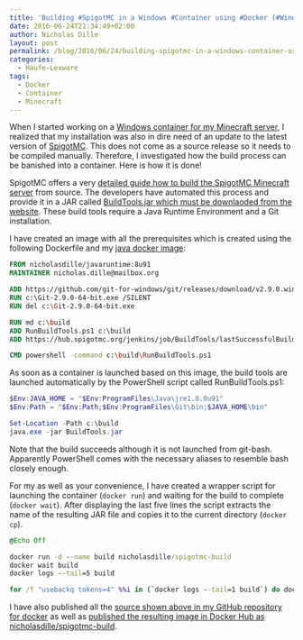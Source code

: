 ```yaml
---
title: 'Building #SpigotMC in a Windows #Container using #Docker (#WindowsContainer)'
date: 2016-06-24T21:34:49+02:00
author: Nicholas Dille
layout: post
permalink: /blog/2016/06/24/building-spigotmc-in-a-windows-container-using-docker/
categories:
  - Haufe-Lexware
tags:
  - Docker
  - Container
  - Minecraft
---
```

When I started working on a [Windows container for my Minecraft server](http://dille.name/blog/2016/06/21/running-minecraft-in-a-windows-container-using-docker/), I realized that my installation was also in dire need of an update to the latest version of [SpigotMC](https://spigot.org). This does not come as a source release so it needs to be compiled manually. Therefore, I investigated how the build process can be banished into a container. Here is how it is done!<!--more-->

SpigotMC offers a very [detailed guide how to build the SpigotMC Minecraft server](https://www.spigotmc.org/wiki/buildtools/) from source. The developers have automated this process and provide it in a JAR called [BuildTools.jar which must be downlaoded from the website](https://hub.spigotmc.org/jenkins/job/BuildTools/lastSuccessfulBuild/artifact/target/BuildTools.jar). These build tools require a Java Runtime Environment and a Git installation.

I have created an image with all the prerequisites which is created using the following Dockerfile and my [java docker image](https://hub.docker.com/r/nicholasdille/javaruntime/):

```Dockerfile
FROM nicholasdille/javaruntime:8u91
MAINTAINER nicholas.dille@mailbox.org

ADD https://github.com/git-for-windows/git/releases/download/v2.9.0.windows.1/Git-2.9.0-64-bit.exe c:\Git-2.9.0-64-bit.exe
RUN c:\Git-2.9.0-64-bit.exe /SILENT
RUN del c:\Git-2.9.0-64-bit.exe

RUN md c:\build
ADD RunBuildTools.ps1 c:\build
ADD https://hub.spigotmc.org/jenkins/job/BuildTools/lastSuccessfulBuild/artifact/target/BuildTools.jar /build/BuildTools.jar

CMD powershell -command c:\build\RunBuildTools.ps1
```

As soon as a container is launched based on this image, the build tools are launched automatically by the PowerShell script called RunBuildTools.ps1:

```powershell
$Env:JAVA_HOME = "$Env:ProgramFiles\Java\jre1.8.0u91"
$Env:Path = "$Env:Path;$Env:ProgramFiles\Git\bin;$JAVA_HOME\bin"

Set-Location -Path c:\build
java.exe -jar BuildTools.jar
```

Note that the build succeeds although it is not launched from git-bash. Apparently PowerShell comes with the necessary aliases to resemble bash closely enough.

For my as well as your convenience, I have created a wrapper script for launching the container (`docker run`) and waiting for the build to complete (`docker wait`). After displaying the last five lines the script extracts the name of the resulting JAR file and copies it to the current directory (`docker cp`).

```cmd
@Echo Off

docker run -d --name build nicholasdille/spigotmc-build
docker wait build
docker logs --tail=5 build

for /f "usebackq tokens=4" %%i in (`docker logs --tail=1 build`) do docker cp build:c:\build\%%i .
```

I have also published all the [source shown above in my GitHub repository for docker](https://github.com/nicholasdille/docker/tree/master/spigotmc-build) as well as [published the resulting image in Docker Hub as nicholasdille/spigotmc-build](https://hub.docker.com/r/nicholasdille/spigotmc-build/).